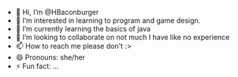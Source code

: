- 👋 Hi, I’m @HBaconburger
- 👀 I’m interested in learning to program and game design.
- 🌱 I’m currently learning the basics of java
- 💞️ I’m looking to collaborate on not much I have like no experience
- 📫 How to reach me please don't :>
- 😄 Pronouns: she/her
- ⚡ Fun fact: ...

<!---
HBaconburger/HBaconburger is a ✨ special ✨ repository because its `README.md` (this file) appears on your GitHub profile.
You can click the Preview link to take a look at your changes.
--->
